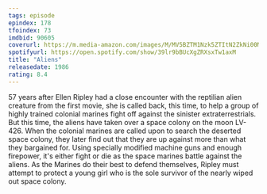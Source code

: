 ```yaml
---
tags: episode
epindex: 178
tfoindex: 73
imdbid: 90605
coverurl: https://m.media-amazon.com/images/M/MV5BZTM1Nzk5ZTItN2ZkNi00MDRjLWIwYWUtOWY4ZjZmZjkyM2I0XkEyXkFqcGdeQXVyNTU1NTcwOTk@._V1_SX202_CR0,0,202,300_.jpg
spotifyurl: https://open.spotify.com/show/39lr9bBUcXgZRXsxTw1axM
title: "Aliens"
releasedate: 1986
rating: 8.4
---
```


57 years after Ellen Ripley had a close encounter with the reptilian alien creature from the first movie, she is called back, this time, to help a group of highly trained colonial marines fight off against the sinister extraterrestrials. But this time, the aliens have taken over a space colony on the moon LV-426. When the colonial marines are called upon to search the deserted space colony, they later find out that they are up against more than what they bargained for. Using specially modified machine guns and enough firepower, it's either fight or die as the space marines battle against the aliens. As the Marines do their best to defend themselves, Ripley must attempt to protect a young girl who is the sole survivor of the nearly wiped out space colony.